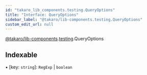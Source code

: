 ```yaml
---
id: "takaro_lib_components.testing.QueryOptions"
title: "Interface: QueryOptions"
sidebar_label: "@takaro/lib-components.testing.QueryOptions"
custom_edit_url: null
---
```


[@takaro/lib-components](../modules/takaro_lib_components.md).[testing](../namespaces/takaro_lib_components.testing.md).QueryOptions

## Indexable

▪ [key: `string`]: `RegExp` \| `boolean`
